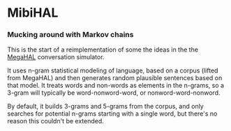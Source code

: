 # MibiHAL

### Mucking around with Markov chains

This is the start of a reimplementation of some the ideas in the the [MegaHAL](http://megahal.alioth.debian.org/)
conversation simulator.

It uses n-gram statistical modeling of language, based on a corpus (lifted from MegaHAL) and then generates random plausible
sentences based on that model. It treats words and non-words as elements in the n-grams, so a 3-gram will typically be
word-nonword-word, or nonword-word-nonword.

By default, it builds 3-grams and 5-grams from the corpus, and only searches for potential n-grams starting with a single
word, but there's no reason this couldn't be extended.
